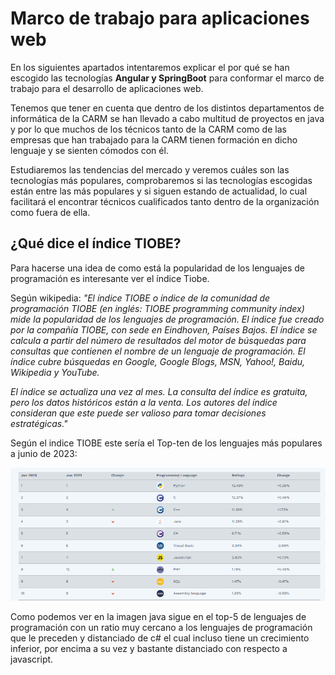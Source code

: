 # Marco de trabajo para aplicaciones web
En los siguientes apartados intentaremos explicar el por qué se han escogido las tecnologías **Angular y SpringBoot** para conformar el marco de trabajo para el desarrollo de aplicaciones web.

Tenemos que tener en cuenta que dentro de los distintos departamentos de informática de la CARM se han llevado a cabo multitud de proyectos en java y por lo que muchos de los técnicos tanto de la CARM como de las empresas que han trabajado para la CARM tienen formación en dicho lenguaje y se sienten cómodos con él.

Estudiaremos las tendencias del mercado y veremos cuáles son las tecnologías más populares, comprobaremos si las tecnologías escogidas están entre las más populares y si siguen estando de actualidad, lo cual facilitará el encontrar técnicos cualificados tanto dentro de la organización como fuera de ella.

## ¿Qué dice el índice TIOBE?
Para hacerse una idea de como está la popularidad de los lenguajes de programación es interesante ver el índice Tiobe.

Según wikipedia: *"El índice TIOBE o índice de la comunidad de programación TIOBE (en inglés: TIOBE programming community index) mide la popularidad de los lenguajes de programación. El índice fue creado por la compañía TIOBE, con sede en Eindhoven, Países Bajos. El índice se calcula a partir del número de resultados del motor de búsquedas para consultas que contienen el nombre de un lenguaje de programación. El índice cubre búsquedas en Google, Google Blogs, MSN, Yahoo!, Baidu, Wikipedia y YouTube.*

*El índice se actualiza una vez al mes. La consulta del índice es gratuita, pero los datos históricos están a la venta. Los autores del índice consideran que este puede ser valioso para tomar decisiones estratégicas."*

Según el indice TIOBE este sería el Top-ten de los lenguajes más populares a junio de 2023:

![Indice TIOBE](imagenes/tiobe_1.png)

Como podemos ver en la imagen java sigue en el top-5 de lenguajes de programación con un ratio muy cercano a los lenguajes de programación que le preceden y distanciado de c# el cual incluso tiene un crecimiento inferior, por encima a su vez y bastante distanciado con respecto a javascript.
